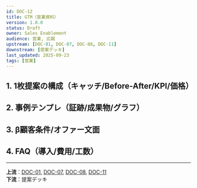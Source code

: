 ```yaml
---
id: DOC-12
title: GTM（営業資料）
version: 1.0.0
status: Draft
owner: Sales Enablement
audience: 営業, 広報
upstream: [DOC-01, DOC-07, DOC-08, DOC-11]
downstream: [提案デッキ]
last_updated: 2025-09-23
tags: [営業]
---
```


## 1. 1枚提案の構成（キャッチ/Before-After/KPI/価格）

## 2. 事例テンプレ（証跡/成果物/グラフ）

## 3. β顧客条件/オファー文面

## 4. FAQ（導入/費用/工数）

---
**上流**：[DOC-01](../01_service-overview/DOC-01_サービス全体像_v1.0.md), [DOC-07](../07_kpi-reporting/DOC-07_KPIとレポーティング_v1.0.md), [DOC-08](../08_pricing-contract/DOC-08_価格と契約_v1.0.md), [DOC-11](../11_poc-pack/DOC-11_PoCパック_v1.0.md)  
**下流**：提案デッキ
